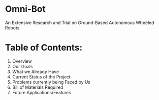 # Omni-Bot
An Extensive Research and Trial on Ground-Based Autonomous Wheeled Robots.

# Table of Contents:
1. Overview
2. Our Goals
3. What we Already Have
4. Current Status of the Project
5. Problems currently being Faced by Us
6. Bill of Materials Required
7. Future Applications/Features
